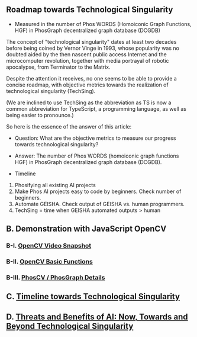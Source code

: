 ## Roadmap towards Technological Singularity
- Measured in the number of Phos WORDS (Homoiconic Graph Functions, HGF) in PhosGraph decentralized graph database (DCGDB)

<!-- Use this catch phrase to make it easy for readers understand -->

The concept of "technological singularity" dates at least two decades before being coined by Vernor Vinge in 1993, whose popularity was no doubted aided by the then nascent public access Internet and the microcomputer revolution, together with media portrayal of robotic apocalypse, from Terminator to the Matrix.

Despite the attention it receives, no one seems to be able to provide a concise roadmap, with objective metrics towards the realization of technological singularity (TechSing).

(We are inclined to use TechSing as the abbreviation as TS is now a common abbreviation for TypeScript, a programming language, as well as being easier to pronounce.)

So here is the essence of the answer of this article:

- Question: What are the objective metrics to measure our progress towards technological singularity?

- Answer: The number of Phos WORDS (homoiconic graph functions HGF) in PhosGraph decentralized graph database (DCGDB).

- Timeline
1. Phosifying all existing AI projects
2. Make Phos AI projects easy to code by beginners. Check number of beginners.
3. Automate GEISHA. Check output of GEISHA vs. human programmers.
4. TechSing = time when GEISHA automated outputs > human



## B. Demonstration with JavaScript OpenCV 

### B-I. [OpenCV Video Snapshot](https://github.com/udexon/GEISHA/blob/main/Roadmap_B_I.md)

### B-II. [OpenCV Basic Functions](https://github.com/udexon/GEISHA/blob/main/Collective_Intelligence_C.md)


### B-III. [PhosCV / PhosGraph Details](https://github.com/udexon/GEISHA/blob/main/Roadmap_B_III.md)


## C. [Timeline towards Technological Singularity](https://github.com/udexon/GEISHA/blob/main/Roadmap_C.md)


## D. [Threats and Benefits of AI: Now, Towards and Beyond Technological Singularity](https://github.com/udexon/GEISHA/blob/main/Roadmap_C.md#d-threats-and-benefits-of-ai-now-towards-and-beyond-technological-singularity)
